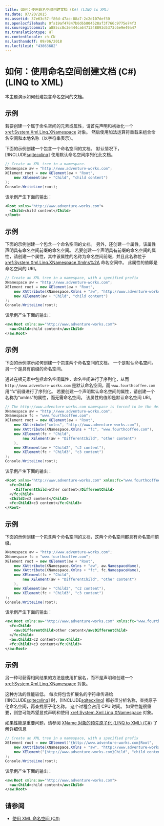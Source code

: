 ```yaml
---
title: 如何：使用命名空间创建文档 (C#) (LINQ to XML)
ms.date: 07/20/2015
ms.assetid: 37e63c57-f86d-47ac-88a7-2c2d107def30
ms.openlocfilehash: 0fa19af47847b0d6b804528af3f766c9775e74f3
ms.sourcegitcommit: a885cc8c3e444ca6471348893d5373c6e9e49a47
ms.translationtype: HT
ms.contentlocale: zh-CN
ms.lasthandoff: 09/06/2018
ms.locfileid: "43863682"
---
```

# <a name="how-to-create-a-document-with-namespaces-c-linq-to-xml"></a>如何：使用命名空间创建文档 (C#) (LINQ to XML)
本主题演示如何创建包含命名空间的文档。  
  
## <a name="example"></a>示例  
 若要创建一个属于命名空间的元素或属性，请首先声明和初始化一个 <xref:System.Xml.Linq.XNamespace> 对象。 然后使用加法运算符重载来组合命名空间和本地名称（以字符串表示）。  
  
 下面的示例创建一个包含一个命名空间的文档。 默认情况下，[!INCLUDE[sqltecxlinq](~/includes/sqltecxlinq-md.md)] 使用默认命名空间序列化此文档。  
  
```csharp  
// Create an XML tree in a namespace.  
XNamespace aw = "http://www.adventure-works.com";  
XElement root = new XElement(aw + "Root",  
    new XElement(aw + "Child", "child content")  
);  
Console.WriteLine(root);  
```  
  
 该示例产生下面的输出：  
  
```xml  
<Root xmlns="http://www.adventure-works.com">  
  <Child>child content</Child>  
</Root>  
```  
  
## <a name="example"></a>示例  
 下面的示例创建一个包含一个命名空间的文档。 另外，还创建一个属性，该属性声明具有命名空间前缀的命名空间。 若要创建一个声明具有前缀的命名空间的属性，请创建一个属性，其中该属性的名称为命名空间前缀，并且此名称位于 <xref:System.Xml.Linq.XNamespace.Xmlns%2A> 命名空间中。 此属性的值即是命名空间的 URI。  
  
```csharp  
// Create an XML tree in a namespace, with a specified prefix  
XNamespace aw = "http://www.adventure-works.com";  
XElement root = new XElement(aw + "Root",  
    new XAttribute(XNamespace.Xmlns + "aw", "http://www.adventure-works.com"),  
    new XElement(aw + "Child", "child content")  
);  
Console.WriteLine(root);  
```  
  
 该示例产生下面的输出：  
  
```xml  
<aw:Root xmlns:aw="http://www.adventure-works.com">  
  <aw:Child>child content</aw:Child>  
</aw:Root>  
```  
  
## <a name="example"></a>示例  
 下面的示例演示如何创建一个包含两个命名空间的文档。 一个是默认命名空间。 另一个是具有前缀的命名空间。  
  
 通过在根元素中包括命名空间属性，命名空间进行了序列化，从而 `http://www.adventure-works.com` 是默认命名空间，而 `www.fourthcoffee.com` 用“fc”前缀进行了序列化。 若要创建一个声明默认命名空间的属性，请创建一个名称为“xmlns”的属性，而无需命名空间。 该属性的值即是默认命名空间 URI。  
  
```csharp  
// The http://www.adventure-works.com namespace is forced to be the default namespace.  
XNamespace aw = "http://www.adventure-works.com";  
XNamespace fc = "www.fourthcoffee.com";  
XElement root = new XElement(aw + "Root",  
    new XAttribute("xmlns", "http://www.adventure-works.com"),  
    new XAttribute(XNamespace.Xmlns + "fc", "www.fourthcoffee.com"),  
    new XElement(fc + "Child",  
        new XElement(aw + "DifferentChild", "other content")  
    ),  
    new XElement(aw + "Child2", "c2 content"),  
    new XElement(fc + "Child3", "c3 content")  
);  
Console.WriteLine(root);  
```  
  
 该示例产生下面的输出：  
  
```xml  
<Root xmlns="http://www.adventure-works.com" xmlns:fc="www.fourthcoffee.com">  
  <fc:Child>  
    <DifferentChild>other content</DifferentChild>  
  </fc:Child>  
  <Child2>c2 content</Child2>  
  <fc:Child3>c3 content</fc:Child3>  
</Root>  
```  
  
## <a name="example"></a>示例  
 下面的示例创建一个包含两个命名空间的文档，这两个命名空间都具有命名空间前缀。  
  
```csharp  
XNamespace aw = "http://www.adventure-works.com";  
XNamespace fc = "www.fourthcoffee.com";  
XElement root = new XElement(aw + "Root",  
    new XAttribute(XNamespace.Xmlns + "aw", aw.NamespaceName),  
    new XAttribute(XNamespace.Xmlns + "fc", fc.NamespaceName),  
    new XElement(fc + "Child",  
        new XElement(aw + "DifferentChild", "other content")  
    ),  
    new XElement(aw + "Child2", "c2 content"),  
    new XElement(fc + "Child3", "c3 content")  
);  
Console.WriteLine(root);  
```  
  
 该示例产生下面的输出：  
  
```xml  
<aw:Root xmlns:aw="http://www.adventure-works.com" xmlns:fc="www.fourthcoffee.com">  
  <fc:Child>  
    <aw:DifferentChild>other content</aw:DifferentChild>  
  </fc:Child>  
  <aw:Child2>c2 content</aw:Child2>  
  <fc:Child3>c3 content</fc:Child3>  
</aw:Root>  
```  
  
## <a name="example"></a>示例  
 另一种可获得相同结果的方法是使用扩展名，而不是声明和创建一个 <xref:System.Xml.Linq.XNamespace> 对象。  
  
 这种方法的性能较低。 每次将包含扩展名的字符串传递给 [!INCLUDE[sqltecxlinq](~/includes/sqltecxlinq-md.md)] 时，[!INCLUDE[sqltecxlinq](~/includes/sqltecxlinq-md.md)] 都必须分析名称，查找原子化命名空间，再查找原子化名称。 这个过程会占用 CPU 时间。 如果性能很重要，则您可能希望显式声明和使用 <xref:System.Xml.Linq.XNamespace> 对象。  
  
 如果性能是重要问题，请参阅 [XName 对象的预先原子化 (LINQ to XML) (C#)](../../../../csharp/programming-guide/concepts/linq/pre-atomization-of-xname-objects-linq-to-xml.md) 了解详细信息  
  
```csharp  
// Create an XML tree in a namespace, with a specified prefix  
XElement root = new XElement("{http://www.adventure-works.com}Root",  
    new XAttribute(XNamespace.Xmlns + "aw", "http://www.adventure-works.com"),  
    new XElement("{http://www.adventure-works.com}Child", "child content")  
);  
Console.WriteLine(root);  
```  
  
 该示例产生下面的输出：  
  
```xml  
<aw:Root xmlns:aw="http://www.adventure-works.com">  
  <aw:Child>child content</aw:Child>  
</aw:Root>  
```  
  
## <a name="see-also"></a>请参阅

- [使用 XML 命名空间 (C#)](../../../../csharp/programming-guide/concepts/linq/working-with-xml-namespaces.md)
